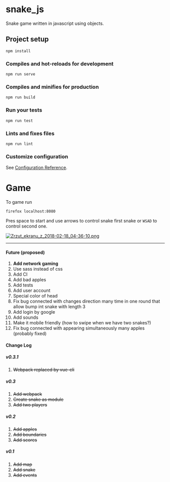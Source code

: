 # snake_js
Snake game written in javascript using objects. 

## Project setup
```
npm install
```

### Compiles and hot-reloads for development
```
npm run serve
```

### Compiles and minifies for production
```
npm run build
```

### Run your tests
```
npm run test
```

### Lints and fixes files
```
npm run lint
```

### Customize configuration
See [Configuration Reference](https://cli.vuejs.org/config/).


# Game

To game run

    firefox localhost:8080
    
Pres space to start and use arrows to control snake first snake or `WSAD` to control second one. 

[![Zrzut_ekranu_z_2018-02-18_04-36-10.png](https://i.imgur.com/fnkcp2e.png)](https://i.imgur.com/fnkcp2e.png)

<hr>
<h4>Future (proposed)</h4>
<ol>
<li><strong>Add network gaming</strong></li>
<li>Use sass instead of css</li>
<li>Add CI</li>
<li>Add bad apples</li>
<li>Add tests</li>
<li>Add user account</li>
<li>Special color of head</li>
<li>Fix bug connected with changes direction many time in one round that allow bump int snake with length 3</li>
<li>Add login by google</li>
<li>Add sounds</li>
<li>Make it mobile friendly (how to swipe when we have two snakes?)</li>
<li>Fix bug connected with appearing simultaneously many apples (probably fixed)</li>
</ol>
<h4>Change Log</h4>
<h5>v0.3.1</h5>
<ol>
<li style="text-decoration: line-through">Webpack replaced by vue-cli</li>
</ol>
<h5>v0.3</h5>
<ol>
<li style="text-decoration: line-through">Add webpack</li>
<li style="text-decoration: line-through">Create snake as module</li>
<li style="text-decoration: line-through">Add two players</li>
</ol>
<h5>v0.2</h5>
<ol>
<li style="text-decoration: line-through">Add apples</li>
<li style="text-decoration: line-through">Add boundaries</li>
<li style="text-decoration: line-through">Add scores</li>
</ol>
<h5>v0.1</h5>
<ol>
<li style="text-decoration: line-through">Add map</li>
<li style="text-decoration: line-through">Add snake</li>
<li style="text-decoration: line-through">Add events</li>
</ol>
